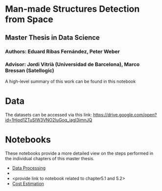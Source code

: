 # Man-made Structures Detection from Space

## Master Thesis in Data Science

### Authors: Eduard Ribas Fernández, Peter Weber

### Advisor: Jordi Vitrià (Universidad de Barcelona), Marco Bressan (Satellogic)

A high-level summary of this work can be found in this notebook <provide link to notebook>

# Data
The datasets can be accessed via this link: https://drive.google.com/open?id=1Hjod1ZTuSIW3VNO2IuGoq_iagI3imnJQ

# Notebooks

These notebooks provide a more detailed view on the steps performed in the individual chapters of this master thesis. 
* [Data Processing](Notebooks/data_processing_thesis.ipynb)
* <provide link to notebook related to chapter4>
* <provide link to notebook related to chapter5.1 and 5.2>
* [Cost Estimation](Notebooks/estimate_costs_thesis.ipynb)

